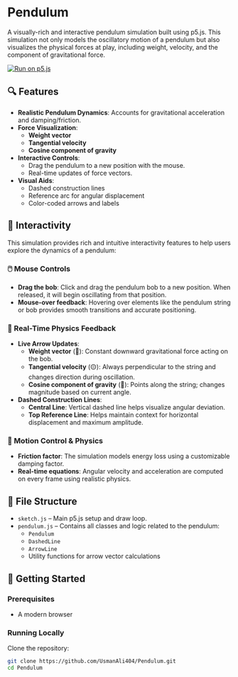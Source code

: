 # Pendulum

A visually-rich and interactive pendulum simulation built using p5.js. This simulation not only models the oscillatory motion of a pendulum but also visualizes the physical forces at play, including weight, velocity, and the component of gravitational force.

[![Run on p5.js](https://img.shields.io/badge/Try%20Live%20Demo-p5.js-blue?style=for-the-badge)](https://editor.p5js.org/Usman_Ali/full/2SJMPfWxD)

## 🔍 Features

- **Realistic Pendulum Dynamics**: Accounts for gravitational acceleration and damping/friction.
- **Force Visualization**:
  - **Weight vector**
  - **Tangential velocity**
  - **Cosine component of gravity**
- **Interactive Controls**:
  - Drag the pendulum to a new position with the mouse.
  - Real-time updates of force vectors.
- **Visual Aids**:
  - Dashed construction lines
  - Reference arc for angular displacement
  - Color-coded arrows and labels

## 🧠 Interactivity

This simulation provides rich and intuitive interactivity features to help users explore the dynamics of a pendulum:

### 🖱️ Mouse Controls
- **Drag the bob**: Click and drag the pendulum bob to a new position. When released, it will begin oscillating from that position.
- **Mouse-over feedback**: Hovering over elements like the pendulum string or bob provides smooth transitions and accurate positioning.

### 🎯 Real-Time Physics Feedback
- **Live Arrow Updates**:
  - **Weight vector** (🔵): Constant downward gravitational force acting on the bob.
  - **Tangential velocity** (🟡): Always perpendicular to the string and changes direction during oscillation.
  - **Cosine component of gravity** (🔴): Points along the string; changes magnitude based on current angle.
- **Dashed Construction Lines**:
  - **Central Line**: Vertical dashed line helps visualize angular deviation.
  - **Top Reference Line**: Helps maintain context for horizontal displacement and maximum amplitude.

### 🔁 Motion Control & Physics
- **Friction factor**: The simulation models energy loss using a customizable damping factor.
- **Real-time equations**: Angular velocity and acceleration are computed on every frame using realistic physics.

## 📁 File Structure

- `sketch.js` – Main p5.js setup and draw loop.
- `pendulum.js` – Contains all classes and logic related to the pendulum:
  - `Pendulum`
  - `DashedLine`
  - `ArrowLine`
  - Utility functions for arrow vector calculations

## 🚀 Getting Started

### Prerequisites
- A modern browser

### Running Locally

Clone the repository:

   ```bash
   git clone https://github.com/UsmanAli404/Pendulum.git
   cd Pendulum
